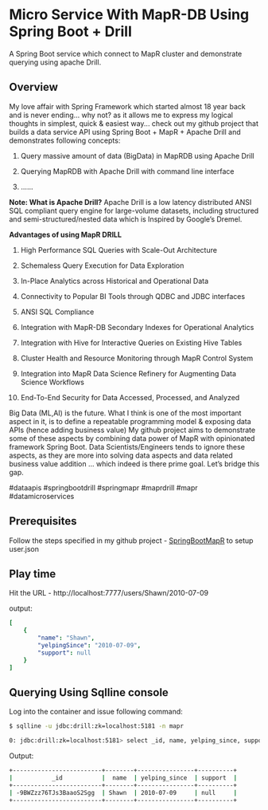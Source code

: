 # Micro Service With MapR-DB Using Spring Boot + Drill

A Spring Boot service which connect to MapR cluster and demonstrate querying using
 apache Drill.
 
 ## Overview
 My love affair with Spring Framework which  started almost 18 year back and is never ending... why not? as it allows me to express my logical thoughts in simplest, quick & easiest way... check out my github project that builds a data service API using Spring Boot + MapR + Apache Drill and demonstrates following concepts:

1. Query massive amount of data (BigData) in MapRDB using Apache Drill

2. Querying MapRDB with Apache Drill with command line interface

3. ......

**Note: What is Apache Drill?** Apache Drill is a low latency distributed ANSI SQL compliant query engine for large-volume datasets, including structured and semi-structured/nested data which is Inspired by Google’s Dremel.

**Advantages of using MapR DRILL**

1. High Performance SQL Queries with Scale-Out Architecture

2. Schemaless Query Execution for Data Exploration

3. In-Place Analytics across Historical and Operational Data

4. Connectivity to Popular BI Tools through QDBC and JDBC interfaces

5. ANSI SQL Compliance

6. Integration with MapR-DB Secondary Indexes for Operational Analytics

7. Integration with Hive for Interactive Queries on Existing Hive Tables

8. Cluster Health and Resource Monitoring through MapR Control System

9. Integration into MapR Data Science Refinery for Augmenting Data Science Workflows

10. End-To-End Security for Data Accessed, Processed, and Analyzed

Big Data (ML,AI) is the future. What I think is one of the most important aspect in it, is to define a repeatable programming model & exposing data APIs (hence adding business value) My github project aims to demonstrate some of these aspects by combining data power of MapR with opinionated framework Spring Boot. Data Scientists/Engineers tends to ignore these aspects, as they are more into solving data aspects and data related business value addition ... which indeed is there prime goal. Let’s bridge this gap.

#dataapis #springbootdrill #springmapr #maprdrill #mapr #datamicroservices
 
## Prerequisites
Follow the steps specified in my github project - [SpringBootMapR](https://github.com/mgorav/SpringBootMapR)
to setup user.json

## Play time

Hit the URL - http://localhost:7777/users/Shawn/2010-07-09

output:

```yaml
[
    {
        "name": "Shawn",
        "yelpingSince": "2010-07-09",
        "support": null
    }
]
```

## Querying Using Sqlline console

Log into the container and issue following command:

```bash
$ sqlline -u jdbc:drill:zk=localhost:5181 -n mapr

0: jdbc:drill:zk=localhost:5181> select _id, name, yelping_since, support from dfs.`/apps/user` where yelping_since = '2010-07-09' and  name = 'Shawn';

```

Output:

```bash
+-------------------------+--------+----------------+----------+
|           _id           |  name  | yelping_since  | support  |
+-------------------------+--------+----------------+----------+
| -9BWZzz76TJs3BaaoS2Sgg  | Shawn  | 2010-07-09     | null     |
+-------------------------+--------+----------------+----------+
```
